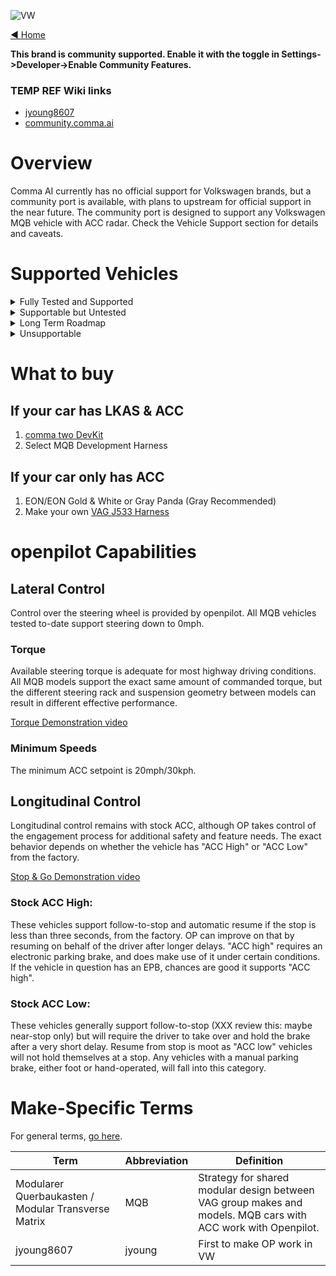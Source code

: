 ![VW](https://user-images.githubusercontent.com/37757984/82105487-5ca67c00-96d0-11ea-80ef-ba6bbff61d2a.jpg)

[◄ Home](https://github.com/commaai/openpilot/wiki)

**This brand is community supported. Enable it with the toggle in Settings->Developer->Enable Community Features.**

### TEMP REF Wiki links
* [jyoung8607](https://github.com/jyoung8607/openpilot/wiki/Wiring-Harness-Info)
* [community.comma.ai ](https://community.comma.ai/wiki/index.php/Volkswagen)

# Overview
Comma AI currently has no official support for Volkswagen brands, but a community port is available, with plans to upstream for official support in the near future. The community port is designed to support any Volkswagen MQB vehicle with ACC radar. Check the Vehicle Support section for details and caveats.


# Supported Vehicles

<details><summary>Fully Tested and Supported</summary>
<p>

These vehicles are confirmed supported by the community Volkswagen port, because they have been tested on at least one representative car in the wild. Both automatic and manual transmissions are supported.
The vehicle must have ACC (radar-based cruise control). For vehicles without factory Lane Assist, a custom harness will be required to use modern Comma Two hardware, and a diagnostic tool will be needed to make minor coding changes to the steering rack in order for OP to steer, and coding changes to the instrument cluster will be needed to receive feedback and status information.
- 2012-2019 Mk3 Audi A3 (tested variants only) [Wiki]
	- A3
	- A3 e-tron
- 2014-current Mk3 Audi TT / TTRS [Wiki]
- 2017-current Mk1 Audi Q2 [Wiki]
- 2018-current Mk2 Audi Q3 [Wiki]
- 2016-current Mk1 SEAT Ateca [Wiki]
- 2013-current Mk3 Škoda Octavia [Wiki]
- 2019-current Mk1 Škoda Scala [Wiki]
- 2015-current B8 Škoda Superb [Wiki]
- 2018-2019 Mk1 Volkswagen Atlas (Teramont in some markets) [Wiki]
- 2012-2019 Mk7 and Mk7.5 Volkswagen Golf (tested variants only) [Wiki]
	- Please note the MY changeover from Mk6 to Mk7 varied by market, USA did not get Golf 7 until MY 2014!
	- e-Golf
	- Golf
	- Golf GTE (sport hybrid)
	- Golf GTI
	- Golf R
- 2019-current Volkswagen Jetta (except GLI) and Sagitar (Mk7) [Wiki]
	- The GLI variant is architecturally compatible, but factory ACC appears unavailable (thanks for nothing VW)
- 2015-current B8 Volkswagen Passat [Wiki]
	- This is NOT the Passat currently available in North America, which is based on the currently unsupported NMS platform
- 2015-current Mk2 Volkswagen Touran [Wiki]
</p>
</details>

<details><summary>Supportable but Untested</summary>
<p>

These vehicle-classes should work fine with openpilot, to the best of our information, but have not yet been tested. Minor tweaks or other support may be needed. Be cautious if making an openpilot or vehicle purchase decision based on this information. If in doubt, ask on Discord.
- All MQB vehicles not listed above, with ACC radar
	- 2012-current Mk3 Audi A3 variants not explicitly tested so far
		- Audi S3
		- Audi RS3
	- 2012-current Mk3 SEAT León [Wiki]
	- 2019-current Mk1 SEAT Tarraco [Wiki]
	- 2019-current Mk1 Škoda Kamiq [Wiki]
- 2017-current Mk1 Škoda Karoq [Wiki]
	- 2017-current Mk1 Škoda Kodiaq [Wiki]
	- 2018-current Mk1 Volkswagen Arteon [Wiki]
	- 2018-current Mk4 Volkswagen Bora [Wiki]
	- 2013-2019 Volkswagen Golf variants not explicitly tested so far (Mk7 and Mk7.5) [Wiki]
		- Golf Alltrack
		- Golf GTD (sport diesel)
		- Golf GTI TCR
		- Golf Sportsvan / SV
		- Golf SportWagen
	- 2017-current Mk2 Volkswagen Crafter [Wiki]
	- 2015-current Mk1 Volkswagen Lamando [Wiki]
		-Made in China, limited info available, unable to fully verify
	- 2018-current Mk3 Volkswagen Lavida [Wiki]
		-Made in China, limited info available, unable to fully verify
	- 2018-current Mk1 Volkswagen Tayron [Wiki]
		-Made in China, limited info available, unable to fully verify
	- 2016-current Mk2 Volkswagen Tiguan [Wiki]
		-In North America, all 2016-2017 Tiguans and the 2018 Tiguan "Limited" are still Mk1 PQ46 Mk1 (see PQ46 below); all other 2018 and all 2019-forward are MQB Mk2
	- 2018-current Mk1 Volkswagen Tharu / Tarek [Wiki]
		-Made in China, limited info available, unable to fully verify
</p>
</details>

<details><summary>Long Term Roadmap</summary>
<p>

We think these vehicles can be supported at some point, but they are not supported just yet. Code changes will be required. There are no firm dates for any of these items. If you have a vehicle in this section and are interested in testing with openpilot, please ask on Discord before proceeding.
- Longitudinal control using visiond to drive known ACC messaging, for vehicles without radar. It's not yet known specifically what retrofits we'll need for vehicles with cruise control only, but we'll probably need to change out the steering wheel buttons or control stalk as applicable.
- All MQB-A0 vehicles. We think these SHOULD work, but ran into unknown issues with the first one we tested and were not able to complete troubleshooting with the owner. Contact us on Discord if you have access to a legitimate VCDS interface for diagnostics and are interested in trying.
	- 2018-current Mk2 Audi A1 [Wiki]
	- 2017-current SEAT Arona [Wiki]
	- 2017-current SEAT Ibiza [Wiki]
	- 2018-current Mk6 Volkswagen Polo [Wiki]
	- 2019-current Mk1 Volkswagen T-Cross [Wiki]
- All PQ35/PQ46/NMS vehicles. We hope and plan to provide some level of official support in the long-term future, and we are having good success in early testing. Vehicles in this set may or may not be supportable. Most if not all should have electric power steering racks, but earlier vehicles may or may not have configurable support for Lane Assist commands. Do not purchase a vehicle based solely on this list.
	- PQ35: https://en.wikipedia.org/wiki/Volkswagen_Group_A_platform#A5_(PQ35)
	- PQ46, including New Midsize Sedan (NMS): https://en.wikipedia.org/wiki/Volkswagen_Group_B_platform#PQ46_(A6)
- All MLB and MLBevo vehicles (requires FlexRay support, VERY long term future)
	- 2018-current Volkswagen Touareg
	- All modern Audi not listed as MQB: A4, A5, A6, A7, A8, R8, Q5, Q7, Q8, e-Tron SUV and all variants thereof
- All MEB (new electric mass-market platform) vehicles, big question marks here until we see one, but we have cautious optimism.
- All MQBevo vehicles (the new Golf Mk8 and all future refreshed MQBs), big question marks here until we see one, but we have cautious optimism.
- All New Small Family (NSF) vehicles, supportability status totally unknown at this time. Contact us if you are interested in testing and you have a legitimate VCDS interface for diagnostics and settings changes.
	- 2011-current SEAT Mii [Wiki]
	- 2011-current Škoda Citigo [Wiki]
	- 2011-current Volkswagen Up! [Wiki]
</p>
</details>

<details><summary>Unsupportable</summary>
<p>

These vehicles either don't have electric power steering, or we don't have a known control channel, or there is no factory option or ability to retrofit the necessary ACC and steering components. Support could be reexamined if new information comes to light, but at this time we have no plans to investigate further.
- Volkswagen Touareg prior to 2018 (hydraulic power steering, lane departure warning only via steering wheel haptic)
- Volkswagen Phaeton (hydraulic power steering, lane departure warning only via steering wheel haptic)
- NSF (New Small Family) supermini models without factory options for ACC or LKAS.
</p>
</details>

# What to buy

## If your car has LKAS & ACC
1. [comma two DevKit](https://comma.ai/shop/products/comma-two-devkit)
2. Select MQB Development Harness

## If your car only has ACC
1. EON/EON Gold & White or Gray Panda (Gray Recommended)
2. Make your own [VAG J533 Harness](https://github.com/commaai/openpilot/wiki/VW-j533-cable) 



# openpilot Capabilities

## Lateral Control
Control over the steering wheel is provided by openpilot. All MQB vehicles tested to-date support steering down to 0mph.

### Torque
Available steering torque is adequate for most highway driving conditions. All MQB models support the exact same amount of commanded torque, but the different steering rack and suspension geometry between models can result in different effective performance. 

[Torque Demonstration video](https://www.youtube.com/watch?v=8TZAY3am8E4)
### Minimum Speeds
The minimum ACC setpoint is 20mph/30kph. 

## Longitudinal Control
Longitudinal control remains with stock ACC, although OP takes control of the engagement process for additional safety and feature needs. The exact behavior depends on whether the vehicle has "ACC High" or "ACC Low" from the factory.

[Stop & Go Demonstration video](https://www.youtube.com/watch?v=Il5zqZj2-58)

### Stock ACC High: 
These vehicles support follow-to-stop and automatic resume if the stop is less than three seconds, from the factory. OP can improve on that by resuming on behalf of the driver after longer delays. "ACC high" requires an electronic parking brake, and does make use of it under certain conditions. If the vehicle in question has an EPB, chances are good it supports "ACC high".

### Stock ACC Low: 
These vehicles generally support follow-to-stop (XXX review this: maybe near-stop only) but will require the driver to take over and hold the brake after a very short delay. Resume from stop is moot as "ACC low" vehicles will not hold themselves at a stop. Any vehicles with a manual parking brake, either foot or hand-operated, will fall into this category.

# Make-Specific Terms

For general terms, [go here](https://github.com/commaai/openpilot/wiki/General-Terms).

Term | Abbreviation | Definition
--- | --- | ---
Modularer Querbaukasten / Modular Transverse Matrix | MQB | Strategy for shared modular design between VAG group makes and models. MQB cars with ACC work with Openpilot.
jyoung8607 | jyoung | First to make OP work in VW